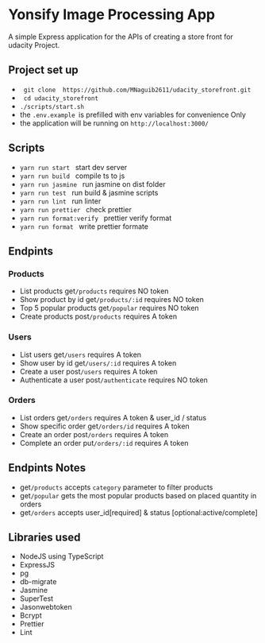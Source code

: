 # Yonsify Image Processing App

A simple Express application for the APIs of creating a store front for udacity Project.

## Project set up

- ` git clone  https://github.com/MNaguib2611/udacity_storefront.git`
- ` cd udacity_storefront`
- `./scripts/start.sh`
- the ```.env.example ```is prefilled with env variables for convenience Only
- the application will be running on `http://localhost:3000/`

## Scripts

- `yarn run start ` start dev server
- `yarn run build ` compile ts to js
- `yarn run jasmine ` run jasmine on dist folder
- `yarn run test ` run build & jasmine scripts
- `yarn run lint ` run linter
- `yarn run prettier ` check prettier
- `yarn run format:verify ` prettier verify format
- `yarn run format ` write prettier formate

## Endpints

### Products

- List products get`/products` requires NO token
- Show product by id get`/products/:id` requires NO token
- Top 5 popular products get`/popular` requires NO token
- Create products post`/products` requires A token

### Users

- List users get`/users` requires A token
- Show user by id get`/users/:id` requires A token
- Create a user post`/users` requires A token
- Authenticate a user post`/authenticate` requires NO token

### Orders

- List orders get`/orders` requires A token & user_id / status
- Show specific order get`/orders/id` requires A token
- Create an order post`/orders` requires A token
- Complete an order put`/orders/:id` requires A token

## Endpints Notes

- get`/products` accepts `category` parameter to filter products
- get`/popular` gets the most popular products based on placed quantity in orders
- get`/orders` accepts user_id[required] & status [optional:active/complete]

## Libraries used

- NodeJS using TypeScript
- ExpressJS
- pg
- db-migrate
- Jasmine
- SuperTest
- Jasonwebtoken
- Bcrypt
- Prettier
- Lint
